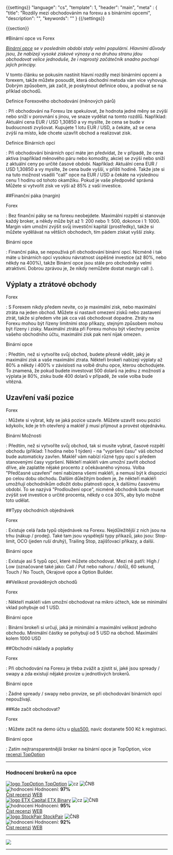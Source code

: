 {{settings}}
  "language": "cs",
  "template": 1,
  "header": "main",
  "meta" : {
    "title": "Rozdíly mezi obchodováním na forexu a s binárními opcemi",
    "description": "",
    "keywords": ""
  }
{{/settings}}

<div class="row">
<div class="col-md-9" role="main" markdown="1">

{{section}}

#Binární opce vs Forex



*[Binární opce](http://www.forexsrovnavac.cz/binarni-opce "binární opce") se v posledním období staly velmi populární. Hlavními důvody jsou, že nabízejí vysoké ziskové výnosy a na druhou stranu jdou obchodovat velice jednoduše, že i naprostý začátečník snadno pochopí jejich principy.* 

V tomto článku se pokusím nastínit hlavní rozdíly mezi binárními opcemi a forexem, takže můžete posoudit, která obchodní metoda vám více vyhovuje. Dobrým způsobem, jak začít, je poskytnout definice obou, a podívat se na příklad obchodů. 


Definice Forexového obchodování (měnových párů)

: Při obchodování na Forexu lze spekulovat, že hodnota jedné měny se zvýší nebo sníží v porovnání s jinou, ve snaze vydělat na tomto rozdílů. Například: Aktuální cena EUR / USD 1,30850 a vy myslíte, že cena se bude v budoucnosti zvyšovat. Kupujete 1 lotu EUR / USD, a čekáte, až se cena zvýší na místo, kde chcete uzavřít obchod a realizovat zisk. 

Definice Binárních opcí

: Při obchodování binárních opcí máte jen předvídat, že v případě, že cena aktiva (například měnového páru nebo komodity, akcie) se zvýší nebo sníží z aktuální ceny po určité časové období. Například: Aktuální cena EUR / USD 1,30850 a vy myslíte, že cena bude vyšší, v příští hodině. Takže jste si na tuto možnost vsadili "call" opce na EUR / USD a čekáte na výslednou cenu 1 hodinu od tohoto okamžiku. Pokud je vaše předpověď správná Můžete si vytvořit zisk ve výši až 85% z vaší investice. 

##Finanční páka (margin)


Forex

: Bez finanční páky se na forexu neobejdete. Maximální rozpětí si stanovuje každý broker, a někdy může být až 1: 200 nebo 1: 500, dokonce i 1: 1000. Margin vám umožní zvýšit svůj investiční kapitál (prostředky), takže si můžete vydělávat na větších obchodech, tím pádem získat vyšší zisky. 

Binární opce

: Finanční páka, se nepoužívá při obchodování binární opcí. Nicméně i tak máte u binárních opcí vysokou návratnost úspěšné investice (až 80%, nebo někdy na 400%), takže Binární opce jsou stále pro obchodníky velmi atraktivní. Dobrou zprávou je, že nikdy nemůžete dostat margin call :). 


## Výplaty a ztrátové obchody

Forex

: S Forexem nikdy předem nevíte, co je maximální zisk, nebo maximální ztráta na jeden obchod. Můžete si nastavit omezení zisků nebo zastavení ztrát, takže si předem víte jak cca váš obchodovat dopadne. Ztráty na Forexu mohou být řízeny limitními stop příkazy, stejným způsobem mohou být řízeny i zisky. Maximální ztráta při Forexu mohou být všechny peníze vašeho obchodního účtu, maximální zisk pak není nijak omezen. 

Binární opce

: Předtím, než si vytvoříte svůj obchod, budete přesně vědět, jaký je maximální zisk a vaše maximální ztrata. Někteří brokeři nabízejí výplaty až 80% a někdy i 400% v závislosti na volbě druhu opce, kterou obchodujete. To znamená, že pokud budete investovat 500 dolarů na jednu z možností a výplata je 80%, zisku bude 400 dolarů v případě, že vaše volba bude vítězná.  


## Uzavření vaší pozice 
Forex

: Můžete si vybrat, kdy se jaká pozice uzavře. Můžete uzavřít svou pozici kdykoliv, kde je trh otevřený a makléř ji musí přijmout a provést objednávku. 

Binární Možnosti

: Předtím, než si vytvoříte svůj obchod, tak si musíte vybrat, časové rozpětí obchodu (příklad: 1 hodina nebo 1 týden) - na "vypršení času" váš obchod bude automaticky zavřen. Makléř vám nabízí různé typy opcí s předem stanovenými časy vypršení. Někteří makléři vám umožní zavřít obchod dříve, ale zaplatíte nějaké procento z očekávaného výnosu. Volba "Předčasné uzavření" není nabízena všemi makléři, a nemusí být k dispozici po celou dobu obchodu. Dalším důležitým bodem je, že někteří makléři umožňují obchodníkům odložit dobu platnosti opce, k dalšímu časovému období. To se nazývá "Prodloužení opce", nicméně obchodník bude muset zvýšit své investice o určité procenta, někdy o cca 30%, aby bylo možné toto udělat. 

##Typy obchodních objednávek

Forex

: Existuje celá řada typů objednávek na Forexu. Nejdůležitější z nich jsou na trhu (nákup / prodej). Také tam jsou vyspělejší typy příkazů, jako jsou: Stop-limit, OCO (jeden ruší druhý), Trailing Stop, zajišťovací příkazy, a další. 

Binární opce

: Existuje asi 5 typů opcí, které můžete obchodovat. Mezi ně patří: High / Low (označované také jako: Call / Put nebo nahoru / dolů), 60 sekund, Touch / No Touch, Okrajové opce a Option Builder. 

##Velikost prováděných obchodů 

Forex

: Někteří makléři vám umožní obchodovat na mikro účtech, kde se minimální vklad pohybuje od 1 USD.

Binární opce

: Binární brokeři si určují, jaká je minimální a maximální velikost jednoho obchodu. Minimální částky se pohybují od 5 USD na obchod. Maximální kolem 1000 USD

##Obchodní náklady a poplatky 

Forex

: Při obchodování na Forexu je třeba zvážit a zjistit si, jaké jsou spready / swapy a zda existují nějaké provize u jednotlivých brokerů. 

Binární opce

:  Žádné spready / swapy nebo provize, se při obchodování binárních opcí nepoužívají.

##Kde začít obchodovat?

Forex

: Můžete začít na demo účtu u [plus500](http://www.forexsrovnavac.cz/plus500 "plus500"), navíc dostanete 500 Kč k registraci.

Binární opce

: Zatím nejtransparentnější broker na binární opce je TopOption, více [recenzi TopOption](http://www.forexsrovnavac.cz/topoption "binární opce")





</div>
<div class="col-md-3" markdown="10">

- - -

<div id="brokeri-box">
<H3 class="brokeri-nadpis">Hodnocení brokerů na opce</H3>
<div class="broker">
  <div class="broker-top">
  <a href="#"  title="TopOption">
    <img src="{{img-url}}brokeri/topoption-logo.png" alt="logo TopOption">
  </a>
  <a class="broker-top-odkaz" target="_parent" href="http://blog.forexsrovnavac.cz/topoption" title="TopOption">TopOption</a>
  <img class="ikona" src="{{img-url}}brokeri/cz.png" alt="cz">
  <img class="ikona" src="{{img-url}}brokeri/cnb.png" alt="ČNB">
  </div>
  <div class="hodnoceni">
  <img src="{{img-url}}brokeri/hodnoceni.png" alt="hodnoceni">
  Hodnocení: <b>97%</b>
  </div>
  <a class="recenze" target="_parent" href="http://forexsrovnavac.cz/topoption" title"Číst recenzi">Číst recenzi</a>
  <a class="ucet" target="_parent" href="http://blog.forexsrovnavac.cz/topoption" title"Otevřít účet">WEB</a>
</div>
<div class="broker">
 <div class="broker-top">
  <a href="#" title="ETX Binary">
    <img src="{{img-url}}brokeri/etxcapital-logo.png" alt="logo ETX Capital">
  </a>
   <a class="broker-top-odkaz" target="_parent"  href="http://www.forexsrovnavac.cz/etx-capital-zkusenosti" title="ETX Binary">ETX Binary</a>
  <img class="ikona" src="{{img-url}}brokeri/cz.png" alt="cz">
  <img class="ikona" src="{{img-url}}brokeri/cnb.png" alt="ČNB">
 </div>
 <div class="hodnoceni">
  <img src="{{img-url}}brokeri/hodnoceni.png" alt="hodnoceni">
  Hodnocení: <b>95%</b>
 </div>
 <a class="recenze" target="_parent" href="http://www.forexsrovnavac.cz/etx-capital-zkusenosti" title"Číst recenzi">Číst recenzi</a>
 <a class="ucet" href="http://blog.forexsrovnavac.cz/etxbinary" title"Otevřít účet">WEB</a>
</div> 
<div class="broker">
 <div class="broker-top">
  <a href="#" title="Stockpair">
    <img src="{{img-url}}brokeri/stockpair-logo.png" alt="logo StockPair">
  </a>
  <a class="broker-top-odkaz" href="#" title="StockPair">StockPair</a>
  <img class="ikona" src="{{img-url}}brokeri/cnb.png" alt="ČNB">
 </div>
 <div class="hodnoceni">
  <img src="{{img-url}}brokeri/hodnoceni.png" alt="hodnoceni">
  Hodnocení: <b>92%</b>
 </div>
 <a class="recenze" href="http://www.forexsrovnavac.cz/stockpair-recenze" title"Číst recenzi">Číst recenzi</a>
 <a class="ucet" href="http://blog.forexsrovnavac.cz/stockpair" title"Otevřít účet">WEB</a>
</div> 

<hr />

<a href="http://blog.forexsrovnavac.cz/topoption" alt="Demo účet"  target="_blank">
 <img src="http://blog.forexsrovnavac.cz/wp-content/uploads/2015/02/2015-02-17-22_43_03-Plus500-_-Akcie-Plus500_-Online-obchodování-s-akciemi-_-Obchodování-s-podíly_kme.png" width="" height=""/>

</a>

<hr />

</div>
</div>
</div>